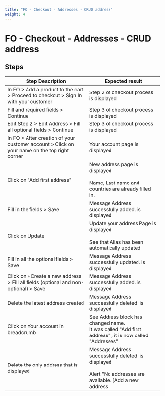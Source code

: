 ```yaml
---
title: "FO - Checkout - Addresses - CRUD address"
weight: 4
---
```


# FO - Checkout - Addresses - CRUD address
## Steps
| Step Description | Expected result |
| ----- | ----- |
| In FO > Add a product to the cart > Proceed to checkout > Sign In with your customer | Step 2 of checkout process is displayed |
| Fill and required fields > Continue | Step 3 of checkout process is displayed |
| Edit Step 2 > Edit Address > Fill all optional fields > Continue | Step 3 of checkout process is displayed |
| In FO > After creation of your customer account > Click on your name on the top right corner | Your account page is displayed |
| Click on "Add first address" | New address page is displayed<br><br>Name, Last name and countries are already filled in. |
| Fill in the fields > Save | Message Address successfully added. is displayed |
| Click on Update | Update your address Page is displayed<br><br>See that Alias has been automatically updated |
| Fill in all the optional fields > Save | Message Address successfully updated. is displayed |
| Click on +Create a new address > Fill all fields (optional and non-optional) > Save | Message Address successfully added. is displayed |
| Delete the latest address created | Message Address successfully deleted. is displayed |
| Click on Your account in breadcrumb | See Address block has changed name.<br> It was called "Add first address" , it is now called "Addresses" |
| Delete the only address that is displayed | Message Address successfully deleted. is displayed<br><br>Alert "No addresses are available. [Add a new address|http://develop:8888/en/address]" is displayed |
